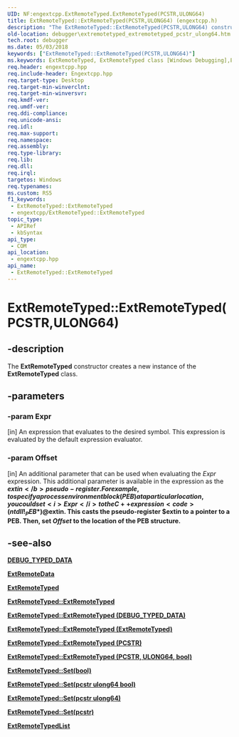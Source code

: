 ```yaml
---
UID: NF:engextcpp.ExtRemoteTyped.ExtRemoteTyped(PCSTR,ULONG64)
title: ExtRemoteTyped::ExtRemoteTyped(PCSTR,ULONG64) (engextcpp.h)
description: "The ExtRemoteTyped::ExtRemoteTyped(PCSTR,ULONG64) constructor creates a new instance of the ExtRemoteTyped class."
old-location: debugger\extremotetyped_extremotetyped_pcstr_ulong64.htm
tech.root: debugger
ms.date: 05/03/2018
keywords: ["ExtRemoteTyped::ExtRemoteTyped(PCSTR,ULONG64)"]
ms.keywords: ExtRemoteTyped, ExtRemoteTyped class [Windows Debugging],ExtRemoteTyped constructor, ExtRemoteTyped constructor [Windows Debugging], ExtRemoteTyped constructor [Windows Debugging],ExtRemoteTyped class, ExtRemoteTyped.ExtRemoteTyped, ExtRemoteTyped.ExtRemoteTyped(PCSTR,ULONG64), ExtRemoteTyped::ExtRemoteTyped, ExtRemoteTyped::ExtRemoteTyped(PCSTR,ULONG64), debugger.extremotetyped_extremotetyped_pcstr_ulong64
req.header: engextcpp.hpp
req.include-header: Engextcpp.hpp
req.target-type: Desktop
req.target-min-winverclnt: 
req.target-min-winversvr: 
req.kmdf-ver: 
req.umdf-ver: 
req.ddi-compliance: 
req.unicode-ansi: 
req.idl: 
req.max-support: 
req.namespace: 
req.assembly: 
req.type-library: 
req.lib: 
req.dll: 
req.irql: 
targetos: Windows
req.typenames: 
ms.custom: RS5
f1_keywords:
 - ExtRemoteTyped::ExtRemoteTyped
 - engextcpp/ExtRemoteTyped::ExtRemoteTyped
topic_type:
 - APIRef
 - kbSyntax
api_type:
 - COM
api_location:
 - engextcpp.hpp
api_name:
 - ExtRemoteTyped::ExtRemoteTyped
---
```


# ExtRemoteTyped::ExtRemoteTyped(PCSTR,ULONG64)


## -description

The <b>ExtRemoteTyped</b> constructor creates a new instance of the <b>ExtRemoteTyped</b> class.

## -parameters

### -param Expr 

[in]
An expression that evaluates to the desired symbol.  This expression is evaluated by the default expression evaluator.

### -param Offset 

[in]
An additional parameter that can be used when evaluating the <i>Expr</i> expression.  This additional parameter is available in the expression as the <b>$extin</b> pseudo-register.  For example, to specify a process environment block (PEB) at a particular location, you could set <i>Expr</i> to the C++ expression <code>(ntdll!_PEB *)@$extin</code>. This casts the pseudo-register <b>$extin</b> to a pointer to a PEB. Then, set <i>Offset</i> to the location of the PEB structure.

## -see-also

<a href="/windows-hardware/drivers/ddi/wdbgexts/ns-wdbgexts-_debug_typed_data">DEBUG_TYPED_DATA</a>



<a href="/windows-hardware/drivers/ddi/engextcpp/nf-engextcpp-extremotedata-extremotedata(pcstr_ulong64_ulong)">ExtRemoteData</a>



<a href="/windows-hardware/drivers/ddi/engextcpp/nl-engextcpp-extremotetyped">ExtRemoteTyped</a>



<a href="/windows-hardware/drivers/ddi/engextcpp/nf-engextcpp-extremotetyped-extremotetyped">ExtRemoteTyped::ExtRemoteTyped</a>



<a href="/windows-hardware/drivers/ddi/engextcpp/nf-engextcpp-extremotetyped-extremotetyped(constdebug_typed_data)">ExtRemoteTyped::ExtRemoteTyped (DEBUG_TYPED_DATA)</a>



<a href="/windows-hardware/drivers/ddi/engextcpp/nf-engextcpp-extremotetyped-extremotetyped(constextremotetyped_)">ExtRemoteTyped::ExtRemoteTyped (ExtRemoteTyped)</a>



<a href="/windows-hardware/drivers/ddi/engextcpp/nf-engextcpp-extremotetyped-extremotetyped(pcstr)">ExtRemoteTyped::ExtRemoteTyped (PCSTR)</a>



<a href="/windows-hardware/drivers/ddi/engextcpp/nf-engextcpp-extremotetyped-extremotetyped(pcstr_ulong64_bool_pulong64_pcstr)">ExtRemoteTyped::ExtRemoteTyped (PCSTR, ULONG64, bool)</a>



<a href="/windows-hardware/drivers/ddi/engextcpp/nf-engextcpp-extremotetyped-set(bool_ulong64_ulong_ulong64)">ExtRemoteTyped::Set(bool)</a>



<a href="/windows-hardware/drivers/ddi/engextcpp/nf-engextcpp-extremotetyped-set(pcstr_ulong64_bool_pulong64_pcstr)">ExtRemoteTyped::Set(pcstr ulong64 bool)</a>



<a href="/windows-hardware/drivers/ddi/engextcpp/nf-engextcpp-extremotetyped-set(pcstr_ulong64)">ExtRemoteTyped::Set(pcstr ulong64)</a>



<a href="/windows-hardware/drivers/ddi/engextcpp/nf-engextcpp-extremotetyped-set(pcstr)">ExtRemoteTyped::Set(pcstr)</a>



<a href="/windows-hardware/drivers/ddi/engextcpp/nf-engextcpp-extremotetypedlist-extremotetypedlist(extremotedata__pcstr_pcstr_ulong64_ulong_pulong64_bool)">ExtRemoteTypedList</a>

